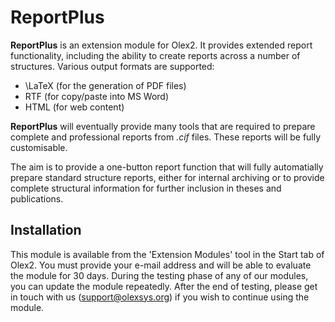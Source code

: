 ReportPlus
==========

**ReportPlus** is an extension module for Olex2. It provides extended report functionality, including the ability to create reports across a number of structures. Various output formats are supported:

- \LaTeX (for the generation of PDF files)
- RTF (for copy/paste into MS Word)
- HTML (for web content)

**ReportPlus** will eventually provide many tools that are required to prepare complete and professional reports from *.cif* files. These reports will be fully customisable.

The aim is to provide a one-button report function that will fully automatially prepare standard structure reports, either for internal archiving or to provide complete structural information for further inclusion in theses and publications.

Installation
--------------
This module is available from the 'Extension Modules' tool in the Start tab of Olex2. You must provide your e-mail address and will be able to evaluate the module for 30 days. During the testing phase of any of our modules, you can update the module repeatedly. After the end of testing, please get in touch with us (support@olexsys.org) if you wish to continue using the module.

 
